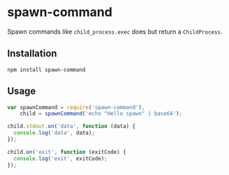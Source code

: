 # spawn-command
Spawn commands like `child_process.exec` does but return a `ChildProcess`.

## Installation

    npm install spawn-command

## Usage
```js
var spawnCommand = require('spawn-command'),
    child = spawnCommand('echo "Hello spawn" | base64');

child.stdout.on('data', function (data) {
  console.log('data', data);
});

child.on('exit', function (exitCode) {
  console.log('exit', exitCode);
});
```
